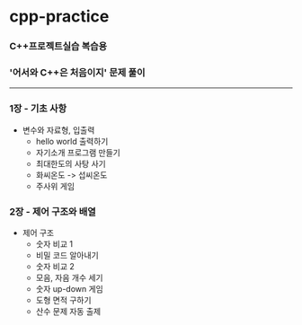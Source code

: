 # cpp-practice

### C++프로젝트실습 복습용
### '어서와 C++은 처음이지' 문제 풀이
------------

### 1장 - 기초 사항
   + 변수와 자료형, 입출력
     + hello world 출력하기
     + 자기소개 프로그램 만들기
     + 최대한도의 사탕 사기
     + 화씨온도 -> 섭씨온도
     + 주사위 게임

### 2장 - 제어 구조와 배열
   + 제어 구조
     + 숫자 비교 1
     + 비밀 코드 알아내기
     + 숫자 비교 2
     + 모음, 자음 개수 세기
     + 숫자 up-down 게임
     + 도형 면적 구하기
     + 산수 문제 자동 출제
  
